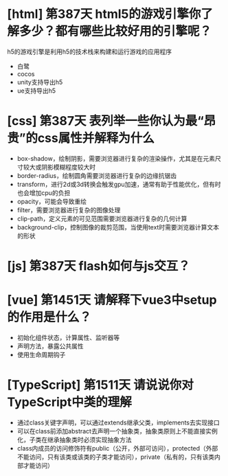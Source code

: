 # [html] 第387天 html5的游戏引擎你了解多少？都有哪些比较好用的引擎呢？

h5的游戏引擎是利用h5的技术栈来构建和运行游戏的应用程序
- 白鹭
- cocos
- unity支持导出h5
- ue支持导出h5

# [css] 第387天 表列举一些你认为最“昂贵”的css属性并解释为什么

- box-shadow，绘制阴影，需要浏览器进行复杂的渲染操作，尤其是在元素尺寸较大或阴影模糊程度较大时
- border-radius，绘制圆角需要浏览器进行复杂的边缘抗锯齿
- transform，进行2d或3d转换会触发gpu加速，通常有助于性能优化，但有时也会增加cpu的负担
- opacity，可能会导致重绘
- filter，需要浏览器进行复杂的图像处理
- clip-path，定义元素的可见范围需要浏览器进行复杂的几何计算
- background-clip，控制图像的裁剪范围，当使用text时需要浏览器计算文本的形状

# [js] 第387天 flash如何与js交互？

# [vue] 第1451天 请解释下vue3中setup的作用是什么？

- 初始化组件状态，计算属性、监听器等
- 声明方法，暴露公共属性
- 使用生命周期钩子

# [TypeScript] 第1511天 请说说你对TypeScript中类的理解

- 通过class关键字声明，可以通过extends继承父类，implements去实现接口
- 可以在class前添加abstract去声明一个抽象类，抽象类原则上不能直接实例化，子类在继承抽象类时必须实现抽象方法
- class内成员的访问修饰符有public（公开，外部可访问），protected（外部不能访问，只有该类或该类的子类才能访问），private（私有的，只有该类内部才能访问）
